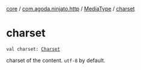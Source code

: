 [core](../../index.md) / [com.agoda.ninjato.http](../index.md) / [MediaType](index.md) / [charset](./charset.md)

# charset

`val charset: `[`Charset`](http://docs.oracle.com/javase/6/docs/api/java/nio/charset/Charset.html)

charset of the content. `utf-8` by default.

